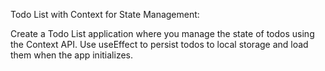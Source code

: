 Todo List with Context for State Management:

Create a Todo List application where you manage the state of todos using the Context API.
Use useEffect to persist todos to local storage and load them when the app initializes.
